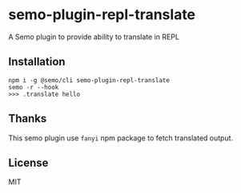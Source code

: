 # semo-plugin-repl-translate

A Semo plugin to provide ability to translate in REPL

## Installation

```
npm i -g @semo/cli semo-plugin-repl-translate
semo -r --hook
>>> .translate hello
```

## Thanks

This semo plugin use `fanyi` npm package to fetch translated output.

## License

MIT